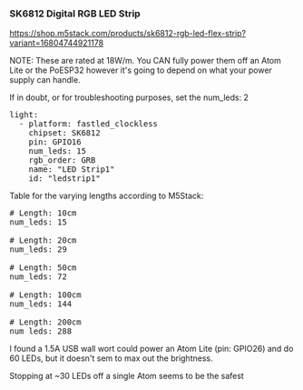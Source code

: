 ### SK6812 Digital RGB LED Strip

https://shop.m5stack.com/products/sk6812-rgb-led-flex-strip?variant=16804744921178

NOTE: These are rated at 18W/m. You CAN fully power them off an Atom Lite or the PoESP32 however it's going to depend on what your power supply can handle.

If in doubt, or for troubleshooting purposes, set the num_leds: 2

<pre>
light:
  - platform: fastled_clockless
    chipset: SK6812
    pin: GPIO16
    num_leds: 15
    rgb_order: GRB
    name: "LED Strip1"
    id: "ledstrip1"
</pre>

Table for the varying lengths according to M5Stack:
<pre>
# Length: 10cm
num_leds: 15

# Length: 20cm
num_leds: 29

# Length: 50cm
num_leds: 72

# Length: 100cm
num_leds: 144

# Length: 200cm
num_leds: 288
</pre>

I found a 1.5A USB wall wort could power an Atom Lite (pin: GPIO26) and do 60 LEDs, but it doesn't sem to max out the brightness.

Stopping at ~30 LEDs off a single Atom seems to be the safest
